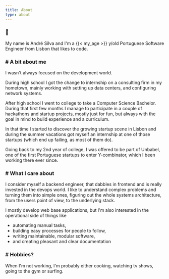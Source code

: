 ```yaml
---
title: About
type: about
---
```


### 👋 

My name is André Silva and I'm a {{< my_age >}} y/old Portuguese Software Engineer from Lisbon that likes to code.

### # A bit about me

I wasn't always focused on the development world.

During high school I got the change to internship on a consulting firm in my hometown, mainly working with setting up 
data centers, and configuring network systems.

After high school I went to college to take a Computer Science Bachelor. 
During that first few months I manage to participate in a couple of hackathons and startup projects, mostly just for fun, but always with the goal in mind to build experience and a curriculum. 
 
In that time I started to discover the growing startup scene in Lisbon and during the summer vacations got myself an internship 
at one of those startups (which end up failing, as most of them do).

Going back to my 2nd year of college, I was offered to be part of Unbabel, one of the first Portuguese startups to enter Y-combinator, which I been working there ever since.   

### # What I care about

I consider myself a backend engineer, that dabbles in frontend and is really invested in the devops world. 
I like to understand complex problems and turning them into simple ones, figuring out the whole systems architecture, from the users point of view, to the underlying stack. 

I mostly develop web base applications, but I'm also interested in the operational side of things like 
* automating manual tasks, 
* building easy processes for people to follow,
* writing maintainable, modular software,
* and creating pleasant and clear documentation  

### # Hobbies?

When I'm not working, I'm probably either cooking, watching tv shows, going to the gym or surfing.
